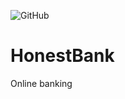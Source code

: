 ![GitHub](https://img.shields.io/github/license/mashape/apistatus.svg) 

# HonestBank
Online banking




